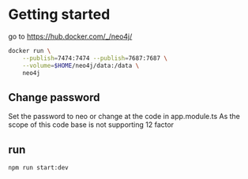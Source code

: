 
# Getting started

go to <https://hub.docker.com/_/neo4j/>

```bash
docker run \
    --publish=7474:7474 --publish=7687:7687 \
    --volume=$HOME/neo4j/data:/data \
    neo4j
```

## Change password

Set the password to neo or change at the code in app.module.ts
As the scope of this code base is not supporting 12 factor

## run

```bash
npm run start:dev
```
